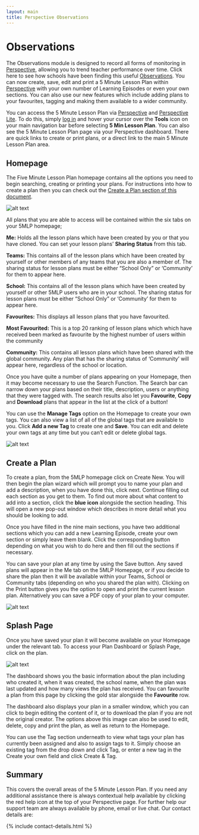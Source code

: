 ```yaml
---
layout: main
title: Perspective Observations
---
```


# Observations
The Observations module is designed to record all forms of monitoring in [Perspective](http://www.angelsolutions.co.uk/products/perspective), allowing you to trend teacher performance over time. Click here to see how schools have been finding this useful [Observations](http://www.angelsolutions.co.uk/products/perspective/testimonials/#). You can now create, save, edit and print a 5 Minute Lesson Plan within [Perspective](http://www.angelsolutions.co.uk/products/perspective) with your own number of Learning Episodes or even your own sections. You can also use our new features which include adding plans to your favourites, tagging and making them available to a wider community.

You can access the 5 Minute Lesson Plan via [Perspective](http://www.angelsolutions.co.uk/products/perspective) and [Perspective Lite](http://www.angelsolutions.co.uk/products/perspective/lite). To do this, simply [log in](https://perspective.angelsolutions.co.uk/perspective/login.aspx) and hover your cursor over the **Tools** icon on your main navigation bar before selecting **5 Min Lesson Plan**. You can also see the 5 Minute Lesson Plan page via your Perspective dashboard. There are quick links to create or print plans, or a direct link to the main 5 Minute Lesson Plan area.

## <a id="homepage"></a> Homepage

The Five Minute Lesson Plan homepage contains all the options you need to begin searching, creating or printing your plans. For instructions into how to create a plan then you can check out the [Create a Plan section of this document](#create).

![alt text](http://www.angelsolutions.co.uk/cdn/images/5mlp/home.jpg "The 5 Minute Lesson Plan Homepage")

All plans that you are able to access will be contained within the six tabs on your 5MLP homepage;

**Me:** Holds all the lesson plans which have been created by you or that you have cloned. You can set your lesson plans’ **Sharing Status** from this tab.

**Teams:** This contains all of the lesson plans which have been created by yourself or other members of any teams that you are also a member of. The sharing status for lesson plans must be either <q>School Only</q> or ‘Community’ for them to appear here.

**School:** This contains all of the lesson plans which have been created by yourself or other 5MLP users who are in your school. The sharing status for lesson plans must be either <q>School Only</q> or ‘Community’ for them to appear here.

**Favourites:** This displays all lesson plans that you have favourited.

**Most Favourited:** This is a top 20 ranking of lesson plans which which have received been marked as favourite by the highest number of users within the community

**Community:** This contains all lesson plans which have been shared with the global community. Any plan that has the sharing status of ‘Community’ will appear here, regardless of the school or location.

Once you have quite a number of plans appearing on your Homepage, then it may become necessary to use the Search Function. The Search bar can narrow down your plans based on their title, description, users or anything that they were tagged with. The search results also let you **Favourite**, **Copy** and **Download** plans that appear in the list at the click of a button!

You can use the **Manage Tags** option on the Homepage to create your own tags. You can also view a list of all of the global tags that are available to you. Click **Add a new Tag** to create one and **Save**. You can edit and delete your own tags at any time but you can’t edit or delete global tags.

![alt text](http://www.angelsolutions.co.uk/cdn/images/5mlp/tags.jpg "Plan Tags")

## Create a Plan <a id="create"></a>
To create a plan, from the 5MLP homepage click on Create New. You will then begin the plan wizard which will prompt you to name your plan and add a description, when you have done this, click next. Continue filling out each section as you get to them. To find out more about what content to add into a section, click the **blue** <span class="entypo--info-circled"></span> **icon** alongside the section heading. This will open a new pop-out window which describes in more detail what you should be looking to add.

Once you have filled in the nine main sections, you have two additional sections which you can add a new Learning Episode, create your own section or simply leave them blank. Click the corresponding button depending on what you wish to do here and then fill out the sections if necessary.

You can save your plan at any time by using the Save button. Any saved plans will appear in the Me tab on the 5MLP Homepage, or if you decide to share the plan then it will be available within your Teams, School or Community tabs (depending on who you shared the plan with). Clicking on the Print button gives you the option to open and print the current lesson plan. Alternatively you can save a PDF copy of your plan to your computer.

![alt text](http://www.angelsolutions.co.uk/cdn/images/5mlp/print-and-save.jpg "Print and Save buttons")

<h2 id="spash">Splash Page</h2>
Once you have saved your plan it will become available on your Homepage under the relevant tab. To access your Plan Dashboard or Splash Page, click on the plan.

![alt text](http://www.angelsolutions.co.uk/cdn/images/5mlp/splash.jpg "A plan's splash page")

The dashboard shows you the basic information about the plan including who created it, when it was created, the school name, when the plan was last updated and how many views the plan has received. You can favourite a plan from this page by clicking the gold star alongside the **Favourite** row.

The dashboard also displays your plan in a smaller window, which you can click to begin editing the content of it, or to download the plan if you are not the original creator. The options above this image can also be used to edit, delete, copy and print the plan, as well as return to the Homepage.

You can use the Tag section underneath to view what tags your plan has currently been assigned and also to assign tags to it. Simply choose an existing tag from the drop down and click Tag, or enter a new tag in the Create your own field and click Create & Tag.

## Summary

This covers the overall areas of the 5 Minute Lesson Plan. If you need any additional assistance there is always contextual help available by clicking the red help icon at the top of your Perspective page.
For further help our support team are always available by phone, email or live chat. Our contact details are:

{% include contact-details.html %}
